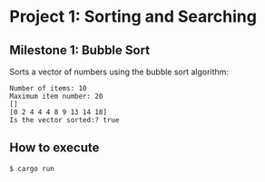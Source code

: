 # Project 1: Sorting and Searching

## Milestone 1: Bubble Sort

Sorts a vector of numbers using the bubble sort algorithm:

```text
Number of items: 10
Maximum item number: 20
[]
[0 2 4 4 4 8 9 13 14 18]
Is the vector sorted:? true
```

## How to execute

```shell
$ cargo run
```